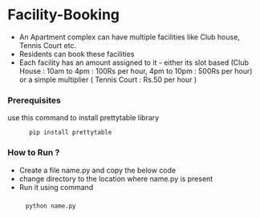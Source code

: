 # Facility-Booking

* An Apartment complex can have multiple facilities like Club house, Tennis Court etc.
* Residents can book these facilities
* Each facility has an amount assigned to it - either its slot based (Club House : 10am to 4pm : 100Rs per hour, 4pm to 10pm : 500Rs per hour) or a simple multiplier ( Tennis Court : Rs.50 per hour )

### Prerequisites
use this command to install prettytable library

          pip install prettytable

### How to Run ?
* Create a file name.py and copy the below code
* change directory to the location where name.py is present
* Run it using command
### 
         python name.py
